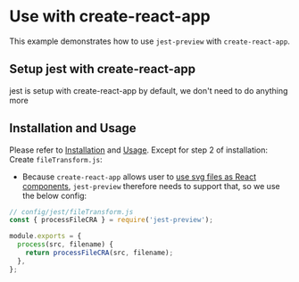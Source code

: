 # Use with create-react-app

This example demonstrates how to use `jest-preview` with `create-react-app`.

## Setup jest with create-react-app

jest is setup with create-react-app by default, we don't need to do anything more

## Installation and Usage

Please refer to [Installation](../../README.md#installation) and [Usage](../../README.md#usage).
Except for step 2 of installation: Create `fileTransform.js`:

- Because `create-react-app` allows user to [use svg files as React components](https://create-react-app.dev/docs/adding-images-fonts-and-files/#adding-svgs), `jest-preview` therefore needs to support that, so we use the below config:

```javascript
// config/jest/fileTransform.js
const { processFileCRA } = require('jest-preview');

module.exports = {
  process(src, filename) {
    return processFileCRA(src, filename);
  },
};
```

